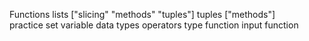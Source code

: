 Functions
lists  ["slicing"  "methods" "tuples"]
tuples  ["methods"]
practice set
variable
data types
operators
type function
input function
